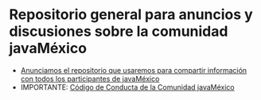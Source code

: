 # Repositorio general para anuncios y discusiones sobre la comunidad javaMéxico

- [Anunciamos el repositorio que usaremos para compartir información con todos los participantes de javaMéxico](https://github.com/javamexico/comunidad/discussions/1)
- IMPORTANTE: [Código de Conducta de la Comunidad javaMéxico](https://github.com/javamexico/comunidad/discussions/2)
